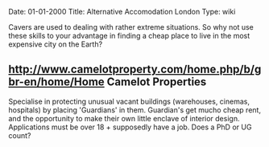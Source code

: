 Date: 01-01-2000
Title: Alternative Accomodation London
Type: wiki

Cavers are used to dealing with rather extreme situations. So why not
use these skills to your advantage in finding a cheap place to live in
the most expensive city on the Earth?





<http://www.camelotproperty.com/home.php/b/gbr-en/home/Home> Camelot Properties
-------------------------------------------------------------------------------

Specialise in protecting unusual vacant buildings (warehouses, cinemas,
hospitals) by placing 'Guardians' in them. Guardian's get mucho cheap
rent, and the opportunity to make their own little enclave of interior
design. Applications must be over 18 + supposedly have a job. Does a PhD
or UG count?
